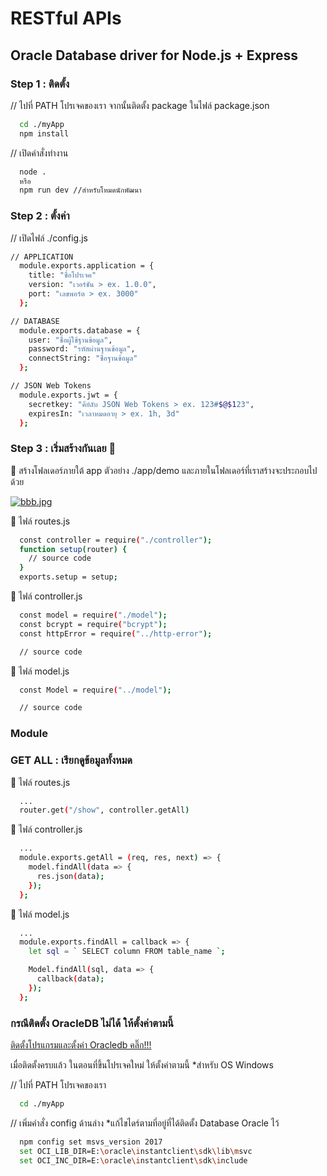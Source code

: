 # RESTful APIs

## Oracle Database driver for Node.js + Express

### Step 1 : ติดตั้ง

// ไปที่ PATH โปรเจคของเรา จากนั้นติดตั้ง package ในไฟล์ package.json

```bash
  cd ./myApp
  npm install
```

// เปิดคำสั่งทำงาน

```bash
  node .
  หรือ
  npm run dev //สำหรับโหมดนักพัฒนา
```

### Step 2 : ตั้งค่า

// เปิดไฟล์ ./config.js

```bash
// APPLICATION
  module.exports.application = {
    title: "ชื่อโปรเจค"
    version: "เวอร์ชัน > ex. 1.0.0",
    port: "เลขพอร์ต > ex. 3000"
  };

// DATABASE
  module.exports.database = {
    user: "ชื่อผู้ใช้ฐานข้อมูล",
    password: "รหัสผ่านฐานข้อมูล",
    connectString: "ชื่อฐานข้อมูล"
  };

// JSON Web Tokens
  module.exports.jwt = {
    secretkey: "คีย์ลับ JSON Web Tokens > ex. 123#$@$123",
    expiresIn: "เวลาหมดอายุ > ex. 1h, 3d"
  };
```

### Step 3 : เริ่มสร้างกันเลย 🎉

📢 สร้างโฟลเดอร์ภายใต้ app ตัวอย่าง ./app/demo
และภายในโฟลเดอร์ที่เราสร้างจะประกอบไปด้วย

[![bbb.jpg](https://s17.postimg.org/ca147gu0f/bbb.jpg)](https://postimg.org/image/fgvnr3egb/)

📄 ไฟล์ routes.js

```bash
  const controller = require("./controller");
  function setup(router) {
    // source code
  }
  exports.setup = setup;
```

📄 ไฟล์ controller.js

```bash
  const model = require("./model");
  const bcrypt = require("bcrypt");
  const httpError = require("../http-error");

  // source code
```

📄 ไฟล์ model.js

```bash
  const Model = require("../model");

  // source code
```

### Module

### GET ALL : เรียกดูข้อมูลทั้งหมด

📄 ไฟล์ routes.js

```bash
  ...
  router.get("/show", controller.getAll)
```

📄 ไฟล์ controller.js

```bash
  ...
  module.exports.getAll = (req, res, next) => {
    model.findAll(data => {
      res.json(data);
    });
  };
```

📄 ไฟล์ model.js

```bash
  ...
  module.exports.findAll = callback => {
    let sql = ` SELECT column FROM table_name `;

    Model.findAll(sql, data => {
      callback(data);
    });
  };
```

### กรณีติดตั้ง OracleDB ไม่ได้ ให้ตั้งค่าตามนี้

[ติดตั้งโปรแกรมและตั้งค่า Oracledb คลิ๊ก!!!](https://github.com/oracle/node-oracledb)

เมื่อติดตั้งครบแล้ว ในตอนที่ขึ้นโปรเจคใหม่ ให้ตั้งค่าตามนี้ \*สำหรับ OS Windows

// ไปที่ PATH โปรเจคของเรา

```bash
  cd ./myApp
```

// เพิ่มคำสั่ง config ด้านล่าง \*แก้ไขไดร์ตามที่อยู่ที่ได้ติดตั้ง Database
Oracle ไว้

```bash
  npm config set msvs_version 2017
  set OCI_LIB_DIR=E:\oracle\instantclient\sdk\lib\msvc
  set OCI_INC_DIR=E:\oracle\instantclient\sdk\include
```
